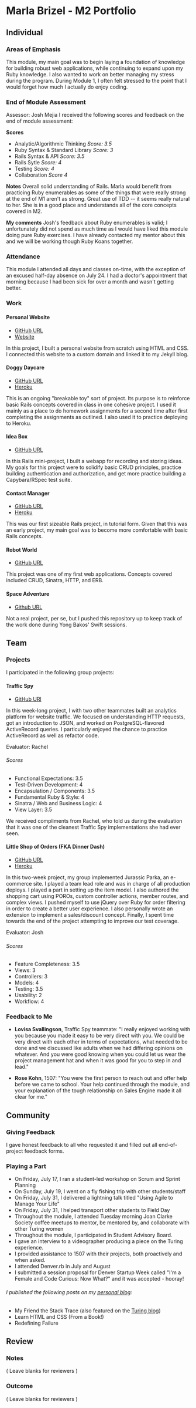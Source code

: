 # Marla Brizel - M2 Portfolio

## Individual

### Areas of Emphasis

This module, my main goal was to begin laying a foundation of knowledge for building robust web applications, while continuing to expand upon my Ruby knowledge. I also wanted to work on better managing my stress during the program. During Module 1, I often felt stressed to the point that I would forget how much I actually do enjoy coding.

### End of Module Assessment

Assessor: Josh Mejia
I received the following scores and feedback on the end of module assessment:

**Scores**
* Analytic/Algorithmic Thinking *Score: 3.5*
* Ruby Syntax & Standard Library *Score: 3*
* Rails Syntax & API *Score: 3.5*
* Rails Sytle *Score: 4*
* Testing *Score: 4*
* Collaboration *Score 4*

**Notes**
Overall solid understanding of Rails. Marla would benefit from practicing Ruby enumerables as some of the things that were really strong at the end of M1 aren't as strong. Great use of TDD -- it seems really natural to her. She is in a good place and understands all of the core concepts covered in M2.

**My comments**
Josh's feedback about Ruby enumerables is valid; I unfortunately did not spend as much time as I would have liked this module doing pure Ruby exercises. I have already contacted my mentor about this and we will be working though Ruby Koans together.

### Attendance

This module I attended all days and classes on-time, with the exception of an excused half-day absence on July 24. I had a doctor's appointment that morning because I had been sick for over a month and wasn't getting better.

### Work

#### Personal Website

* [GitHub URL](https://github.com/marlabrizel/personal)
* [Website](http://www.marlabrizel.com)

In this project, I built a personal website from scratch using HTML and CSS. I connected this website to a custom domain and linked it to my Jekyll blog.

#### Doggy Daycare

* [GitHub URL](https://github.com/marlabrizel/doggy_daycare)
* [Heroku](https://dog-e-daycare.herokuapp.com)

This is an ongoing "breakable toy" sort of project. Its purpose is to reinforce basic Rails concepts covered in class in one cohesive project. I used it mainly as a place to do homework assignments for a second time after first completing the assignments as outlined. I also used it to practice deploying to Heroku.

#### Idea Box

* [GitHub URL](https://github.com/marlabrizel/idea_box)

In this Rails mini-project, I built a webapp for recording and storing ideas. My goals for this project were to solidify basic CRUD principles, practice building authentication and authorization, and get more practice building a Capybara/RSpec test suite.

#### Contact Manager

* [GitHub URL](https://github.com/marlabrizel/contact_manager)
* [Heroku](https://stormy-beach-4002.herokuapp.com/)

This was our first sizeable Rails project, in tutorial form. Given that this was an early project, my main goal was to become more comfortable with basic Rails concepts.

#### Robot World

* [GitHub URL](https://github.com/marlabrizel/robot_world)

This project was one of my first web applications. Concepts covered included CRUD, Sinatra, HTTP, and ERB.

#### Space Adventure

* [Github URL](https://github.com/marlabrizel/space_adventure)

Not a real project, per se, but I pushed this repository up to keep track of the work done during Yong Bakos' Swift sessions.

## Team

### Projects

I participated in the following group projects:

#### Traffic Spy

* [GitHub URl](https://github.com/applegrain/traffic-spy)

In this week-long project, I with two other teammates built an analytics
platform for website traffic. We focused on understanding HTTP requests, got an introduction to JSON, and worked on PostgreSQL-flavored ActiveRecord queries. I particularly enjoyed the chance to practice ActiveRecord as well as refactor code.

Evaluator: Rachel
###### Scores
* Functional Expectations: 3.5
* Test-Driven Development: 4
* Encapsulation / Components: 3.5
* Fundamental Ruby & Style: 4
* Sinatra / Web and Business Logic: 4
* View Layer: 3.5

We received compliments from Rachel, who told us during the evaluation that it was one of the cleanest Traffic Spy implementations she had ever seen.

#### Little Shop of Orders (FKA Dinner Dash)

* [GitHub URL](https://github.com/marlabrizel/jurassic_parka)
* [Heroku](https://jurassic-parka.herokuapp.com)

In this two-week project, my group implemented Jurassic Parka, an e-commerce
site. I played a team lead role and was in charge of all production deploys. I played a part in setting up the item model. I also authored the shopping cart using POROs, custom controller actions, member routes, and complex views. I pushed myself to use jQuery over Ruby for order filtering in order to create a better user experience. I also personally wrote an extension to implement a sales/discount concept. Finally, I spent time towards the end of the project attempting to improve our test coverage.

Evaluator: Josh
###### Scores
* Feature Completeness: 3.5
* Views: 3
* Controllers: 3
* Models: 4
* Testing: 3.5
* Usability: 2
* Workflow: 4

### Feedback to Me

* **Lovisa Svallingson**, Traffic Spy teammate: "I really enjoyed working with you because you made it easy to be very direct with you. We could be very direct with each other in terms of expectations, what needed to be done and we discussed like adults when we had differing opinions on whatever. And you were good knowing when you could let us wear the project management hat and when it was good for you to step in and lead."

* **Rose Kohn**, 1507: "You were the first person to reach out and offer help before we came to school.  Your help continued through the module, and your explanation of the tough relationship on Sales Engine made it all clear for me."

## Community

### Giving Feedback

I gave honest feedback to all who requested it and filled out all end-of-project feedback forms.

### Playing a Part

* On Friday, July 17, I ran a student-led workshop on Scrum and Sprint Planning
* On Sunday, July 19, I went on a fly fishing trip with other students/staff
* On Friday, July 31, I delivered a lightning talk titled "Using Agile to Manage Your Life"
* On Friday, July 31, I helped transport other students to Field Day
* Throughout the module, I attended Tuesday morning Joan Clarke Society coffee meetups to mentor, be mentored by, and collaborate with other Turing women
* Throughout the module, I participated in Student Advisory Board.
* I gave an interview to a videographer producing a piece on the Turing experience.
* I provided assistance to 1507 with their projects, both proactively and when asked.
* I attended Denver.rb in July and August
* I submitted a session proposal for Denver Startup Week called "I'm a Female and Code Curious: Now What?" and it was accepted - hooray!

###### I published the following posts on my [personal blog](http://marlabrizel.github.io/):
* My Friend the Stack Trace (also featured on the [Turing blog](http://blog.turing.io/2015/08/03/how-i-learned-to-stop-worrying-and-love-the-bomb/))
* Learn HTML and CSS (From a Book!)
* Redefining Failure


## Review

### Notes

( Leave blanks for reviewers )

### Outcome

( Leave blanks for reviewers )
